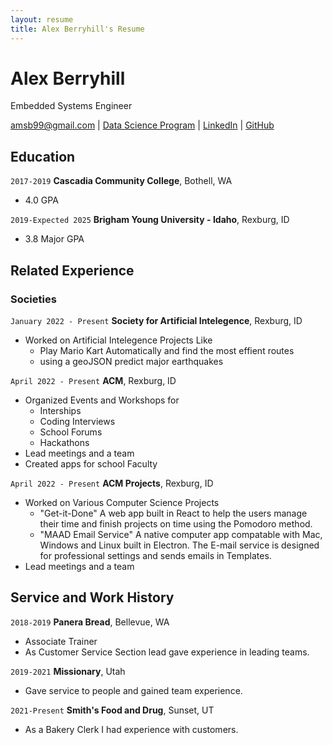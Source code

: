 ```yaml
---
layout: resume
title: Alex Berryhill's Resume
---
```

# Alex Berryhill
Embedded Systems Engineer

<div id="webaddress">
<a href="amsb99@gmail.com">amsb99@gmail.com</a>
| <a href="https://byuidatascience.github.io/development.html">Data Science Program</a>
| <a href="https://www.linkedin.com/in/alexander-berryhill-891145165">LinkedIn</a>
| <a href="https://github.com/AlexBerryhill">GitHub</a>
</div>

<!-- https://www.monique.tech/the-art-of-markdown -->


## Education

`2017-2019`
__Cascadia Community College__, Bothell, WA

- 4.0 GPA

`2019-Expected 2025`
__Brigham Young University - Idaho__, Rexburg, ID

- 3.8 Major GPA


## Related Experience

### Societies
`January 2022 - Present`
__Society for Artificial Intelegence__, Rexburg, ID

- Worked on Artificial Intelegence Projects Like
    - Play Mario Kart Automatically and find the most effient routes
    - using a geoJSON predict major earthquakes

`April 2022 - Present`
__ACM__, Rexburg, ID

- Organized Events and Workshops for
    - Interships
    - Coding Interviews
    - School Forums
    - Hackathons
- Lead meetings and a team
- Created apps for school Faculty

`April 2022 - Present`
__ACM Projects__, Rexburg, ID

- Worked on Various Computer Science Projects
    - "Get-it-Done" A web app built in React to help the users manage their time and finish projects on time using the Pomodoro method.
    - "MAAD Email Service" A native computer app compatable with Mac, Windows and Linux built in Electron. The E-mail service is designed for professional settings and sends emails in Templates.
- Lead meetings and a team

## Service and Work History

`2018-2019`
__Panera Bread__, Bellevue, WA
- Associate Trainer
- As Customer Service Section lead gave experience in leading teams.
<!-- Add more detail on what you did even if it just was pepole skills -->

`2019-2021`
__Missionary__, Utah
- Gave service to people and gained team experience. 
<!-- Add detail on the skills and tools you developed durring your mission from teaching to intoducing yourself to strangers -->

`2021-Present`
__Smith's Food and Drug__, Sunset, UT
- As a Bakery Clerk I had experience with customers.
<!-- Add more detail on what you did even if it just was pepole skills -->


<!-- ### Footer

Last updated: May 2013 -->


